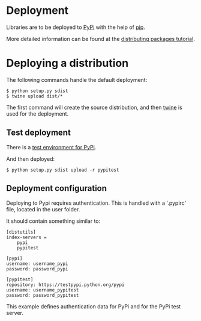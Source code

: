 # Deployment

Libraries are to be deployed to [PyPi][pypi] with the help of [pip][pip].

More detailed information can be found at the [distributing packages tutorial][distributing_packages].

# Deploying a distribution

The following commands handle the default deployment:

```
$ python setup.py sdist
$ twine upload dist/*
```

The first command will create the source distribution, and then [twine][twine] is used for the deployment.

## Test deployment

There is a [test environment for PyPi][pypitest].

And then deployed:

```
$ python setup.py sdist upload -r pypitest
```

## Deployment configuration

Deploying to Pypi requires authentication. This is handled with a '.pypirc' file, located in the user folder.

It should contain something similar to:

```
[distutils]
index-servers =
    pypi
    pypitest

[pypi]
username: username_pypi
password: password_pypi

[pypitest]
repository: https://testpypi.python.org/pypi
username: username_pypitest
password: password_pypitest
```

This example defines authentication data for PyPi and for the PyPi test server.

[pip]: https://pypi.python.org/pypi/pip
[pypi]: https://pypi.python.org/pypi
[pypitest]: https://testpypi.python.org/pypi
[twine]: https://github.com/pypa/twine

[distributing_packages]: https://packaging.python.org/tutorials/distributing-packages/
